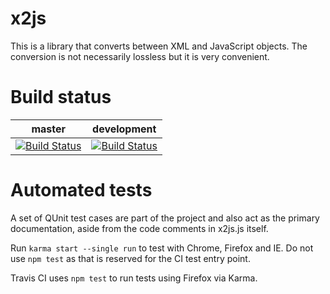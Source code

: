 # x2js

This is a library that converts between XML and JavaScript objects.
The conversion is not necessarily lossless but it is very convenient.

# Build status

master | development
------ | -----------
[![Build Status](https://travis-ci.org/Axinom/x2js.svg?branch=master)](https://travis-ci.org/Axinom/x2js) | [![Build Status](https://travis-ci.org/Axinom/x2js.svg?branch=development)](https://travis-ci.org/Axinom/x2js)

# Automated tests

A set of QUnit test cases are part of the project and also act as the
primary documentation, aside from the code comments in x2js.js itself.

Run `karma start --single run` to test with Chrome, Firefox and IE.
Do not use `npm test` as that is reserved for the CI test entry point.

Travis CI uses `npm test` to run tests using Firefox via Karma.